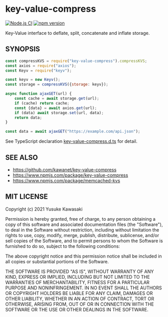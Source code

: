 # key-value-compress

[![Node.js CI](https://github.com/kawanet/key-value-compress/workflows/Node.js%20CI/badge.svg?branch=main)](https://github.com/kawanet/key-value-compress/actions/)
[![npm version](https://badge.fury.io/js/key-value-compress.svg)](https://www.npmjs.com/package/key-value-compress)

Key-Value interface to deflate, split, concatenate and inflate storage.

## SYNOPSIS

```js
const compressKVS = require("key-value-compress").compressKVS;
const axios = require("axios");
const Keyv = require("keyv");

const keyv = new Keyv();
const storage = compressKVS({storage: keyv});

async function ajaxGET(url) {
    const cache = await storage.get(url);
    if (cache) return cache;
    const {data} = await axios.get(url);
    if (data) await storage.set(url, data);
    return data;
}

const data = await ajaxGET("https://example.com/api.json");
```

See TypeScript declaration
[key-value-compress.d.ts](https://github.com/kawanet/key-value-compress/blob/main/types/key-value-compress.d.ts)
for detail.

## SEE ALSO

- https://github.com/kawanet/key-value-compress
- https://www.npmjs.com/package/key-value-compress
- https://www.npmjs.com/package/memcached-kvs

## MIT LICENSE

Copyright (c) 2021 Yusuke Kawasaki

Permission is hereby granted, free of charge, to any person obtaining a copy of this software and associated
documentation files (the "Software"), to deal in the Software without restriction, including without limitation the
rights to use, copy, modify, merge, publish, distribute, sublicense, and/or sell copies of the Software, and to permit
persons to whom the Software is furnished to do so, subject to the following conditions:

The above copyright notice and this permission notice shall be included in all copies or substantial portions of the
Software.

THE SOFTWARE IS PROVIDED "AS IS", WITHOUT WARRANTY OF ANY KIND, EXPRESS OR IMPLIED, INCLUDING BUT NOT LIMITED TO THE
WARRANTIES OF MERCHANTABILITY, FITNESS FOR A PARTICULAR PURPOSE AND NONINFRINGEMENT. IN NO EVENT SHALL THE AUTHORS OR
COPYRIGHT HOLDERS BE LIABLE FOR ANY CLAIM, DAMAGES OR OTHER LIABILITY, WHETHER IN AN ACTION OF CONTRACT, TORT OR
OTHERWISE, ARISING FROM, OUT OF OR IN CONNECTION WITH THE SOFTWARE OR THE USE OR OTHER DEALINGS IN THE SOFTWARE.
